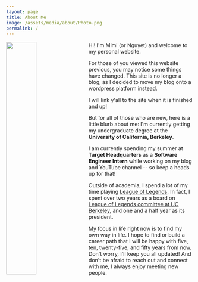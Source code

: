 ```yaml
---
layout: page
title: About Me
image: /assets/media/about/Photo.png
permalink: /
---
```


<img src="{{page.image}}" width="40%" style="float:left; padding-right: 20px"/>

Hi! I'm Mimi (or Nguyet) and welcome to my personal website. 

For those of you viewed this website previous, you may notice some things have changed. This site is no longer a blog, as I decided to move my blog onto a wordpress platform instead. 

I will link y'all to the site when it is finished and up!

But for all of those who are new, here is a little blurb about me: I'm currently getting my undergraduate degree at the **University of California, Berkeley**. 

I am currently spending my summer at **Target Headquarters** as a **Software Engineer Intern** while working on my blog and YouTube channel -- so keep a heads up for that! 

Outside of academia, I spend a lot of my time playing [League of Legends](http://pvp.net). In fact, I spent over two years as a board on [League of Legends committee at UC Berkeley](https://www.ocf.berkeley.edu/~legends/), and one and a half year as its president.

My focus in life right now is to find my own way in life. I hope to find or build a career path that I will be happy with five, ten, twenty-five, and fifty years from now. Don't worry, I'll keep you all updated! And don't be afraid to reach out and connect with me, I always enjoy meeting new people. 




